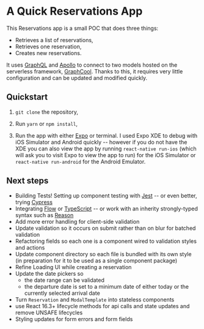 # A Quick Reservations App

This Reservations app is a small POC that does three things:
- Retrieves a list of reservations,
- Retrieves one reservation,
- Creates new reservations.

It uses [GraphQL](https://graphql.org/) and [Apollo](https://www.apollographql.com/) to connect to two models hosted on the serverless framework, [GraphCool](https://www.graph.cool/). Thanks to this, it requires very little configuration and can be updated and modified quickly.

## Quickstart
1. `git clone` the repository,

2. Run `yarn` or `npm install`, 

3. Run the app with either [Expo](https://expo.io/) or terminal. I used Expo XDE to debug with iOS Simulator and Android quickly -- however if you do not have the XDE you can also view the app by running `react-native run-ios` (which will ask you to visit Expo to view the app to run) for the iOS Simulator or `react-native run-android` for the Android Emulator. 

## Next steps
* Building Tests! Setting up component testing with [Jest](https://jestjs.io/) -- or even better, trying [Cypress](https://www.cypress.io/)
* Integrating [Flow](https://flow.org/en/docs/react/) or [TypeScript](https://www.typescriptlang.org/) -- or work with an inherity strongly-typed syntax such as [Reason](https://reasonml.github.io/en/)
* Add more error handling for client-side validation
* Update validation so it occurs on submit rather than on blur for batched validation
* Refactoring fields so each one is a component wired to validation styles and actions
* Update component directory so each file is bundled with its own style (in preparation for it to be used as a single component package)
* Refine Loading UI while creating a reservation
* Update the date pickers so 
  * the date range can be validated
  * the departure date is set to a minimum date of either today or the currently selected arrival date
* Turn `Reservation` and `ModalTemplate` into stateless components
* use React 16.3+ lifecycle methods for api calls and state updates and remove UNSAFE lifecycles
* Styling updates for form errors and form fields
